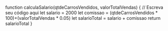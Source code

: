 function calculaSalario(qtdeCarrosVendidos, valorTotalVendas) {
 // Escreva seu código aqui
 let salario = 2000
 let comissao = (qtdeCarrosVendidos * 100)+(valorTotalVendas * 0.05)
 let salarioTotal = salario + comissao
  return salarioTotal
}  
